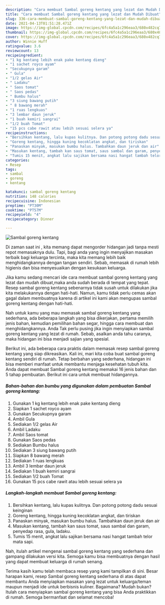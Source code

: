 ```yaml
---
description: "Cara membuat Sambal goreng kentang yang lezat dan Mudah Dibuat"
title: "Cara membuat Sambal goreng kentang yang lezat dan Mudah Dibuat"
slug: 336-cara-membuat-sambal-goreng-kentang-yang-lezat-dan-mudah-dibuat
date: 2021-04-13T01:51:28.471Z
image: https://img-global.cpcdn.com/recipes/6fc4a5a1c296eaa3/680x482cq70/sambal-goreng-kentang-foto-resep-utama.jpg
thumbnail: https://img-global.cpcdn.com/recipes/6fc4a5a1c296eaa3/680x482cq70/sambal-goreng-kentang-foto-resep-utama.jpg
cover: https://img-global.cpcdn.com/recipes/6fc4a5a1c296eaa3/680x482cq70/sambal-goreng-kentang-foto-resep-utama.jpg
author: Winnie Huff
ratingvalue: 3.6
reviewcount: 13
recipeingredient:
- "1 kg kentang lebih enak pake kentang dieng"
- "1 sachet royco ayam"
- "Secukupnya garam"
- " Gula"
- "1/2 gelas Air"
- " Ladaku"
- " Saos tomat"
- " Saos pedas"
- " Bumbu halus"
- "3 siung bawang putih"
- " 8 bawang merah"
- "1 ruas lengkuas"
- "3 lembar daun jeruk"
- "1 buah kemiri sangrai"
- "1/2 buah Tomat"
- "15 pcs cabe rawit atau lebih sesuai selera ya"
recipeinstructions:
- "Bersihkan kentang, lalu kupas kulitnya. Dan potong potong dadu sesuai keinginan"
- "Goreng kentang, hingga kuning kecoklatan angkat, dan tiriskan"
- "Panaskan minyak, masukan bumbu halus. Tambahkan daun jeruk dan air"
- "Masukan kentang, tambah kan saus tomat, saus sambal dan garam, penyedap rasa, gula, ladaku."
- "Tumis 15 menit, angkat lalu sajikan bersama nasi hangat tambah telor mata sapi."
categories:
- Resep
tags:
- sambal
- goreng
- kentang

katakunci: sambal goreng kentang 
nutrition: 148 calories
recipecuisine: Indonesian
preptime: "PT30M"
cooktime: "PT57M"
recipeyield: "4"
recipecategory: Dinner

---
```



![Sambal goreng kentang](https://img-global.cpcdn.com/recipes/6fc4a5a1c296eaa3/680x482cq70/sambal-goreng-kentang-foto-resep-utama.jpg)

Di zaman  saat ini , kita memang dapat mengorder hidangan jadi tanpa mesti repot memasaknya dulu. Tapi, bagi anda yang ingin menyajikan masakan terbaik bagi keluarga tercinta, maka kita memang lebih baik menghidangkannya dengan tangan sendiri. Sebab, memasak di rumah lebih higienis dan bisa menyesuaikan dengan kesukaan keluarga.

Jika kamu sedang mencari ide cara membuat sambal goreng kentang yang lezat dan mudah dibuat,maka anda sudah berada di tempat yang tepat. Resep sambal goreng kentang  sebenarnya tidak susah untuk dilakukan jika kita melakukannya dengan hati-hati. Namun, kamu tidak perlu cemas akan gagal dalam membuatnya 
karena di artikel ini kami akan mengupas sambal goreng kentang dengan hati-hati.  



Nah untuk kamu yang mau memasak sambal goreng kentang yang sederhana, ada beberapa langkah yang bisa dikerjakan, pertama memilih jenis bahan, kemudian pemilihan bahan segar, hingga cara membuat dan menghidangkannya. Anda Tak perlu pusing jika ingin menyiapkan sambal goreng kentang yang lezat di rumah. Sebab, asalkan anda  tahu caranya, maka hidangan ini bisa menjadi sajian yang spesial.

Berikut ini, ada beberapa cara praktis  dalam memasak resep sambal goreng kentang yang siap dikreasikan. Kali ini, mari kita coba buat sambal goreng kentang sendiri di rumah. Tetap berbahan yang sederhana, hidangan ini bisa memberi manfaat untuk membantu menjaga kesehatan tubuh kita. Anda dapat membuat Sambal goreng kentang memakai 16 jenis bahan dan 5 tahap pembuatan. Berikut ini cara untuk membuat hidangannya.

<!--inarticleads1-->

##### Bahan-bahan dan bumbu yang digunakan dalam pembuatan Sambal goreng kentang:

1. Gunakan 1 kg kentang lebih enak pake kentang dieng
1. Siapkan 1 sachet royco ayam
1. Gunakan Secukupnya garam
1. Ambil  Gula
1. Sediakan 1/2 gelas Air
1. Ambil  Ladaku
1. Ambil  Saos tomat
1. Gunakan  Saos pedas
1. Sediakan  Bumbu halus
1. Sediakan 3 siung bawang putih
1. Siapkan  8 bawang merah
1. Sediakan 1 ruas lengkuas
1. Ambil 3 lembar daun jeruk
1. Sediakan 1 buah kemiri sangrai
1. Sediakan 1/2 buah Tomat
1. Gunakan 15 pcs cabe rawit atau lebih sesuai selera ya




<!--inarticleads2-->

##### Langkah-langkah membuat Sambal goreng kentang:

1. Bersihkan kentang, lalu kupas kulitnya. Dan potong potong dadu sesuai keinginan
1. Goreng kentang, hingga kuning kecoklatan angkat, dan tiriskan
1. Panaskan minyak, masukan bumbu halus. Tambahkan daun jeruk dan air
1. Masukan kentang, tambah kan saus tomat, saus sambal dan garam, penyedap rasa, gula, ladaku.
1. Tumis 15 menit, angkat lalu sajikan bersama nasi hangat tambah telor mata sapi.




Nah, itulah artikel mengenai  sambal goreng kentang  yang sederhana dan gampang dilakukan versi kita. Semoga kamu bisa membuatnya dengan hasil yang dapat membuat keluarga di rumah senang. 

Terima kasih kamu telah membaca resep yang kami tampilkan di sini. Besar harapan kami, resep  Sambal goreng kentang sederhana di atas dapat membantu Anda menyiapkan masakan yang lezat untuk keluarga/teman maupun menjadi ide untuk berbisnis kuliner. Bagaimana? Mudah bukan? Itulah cara menyiapkan sambal goreng kentang yang bisa Anda praktikkan di rumah. Semoga bermanfaat dan selamat mencoba!

